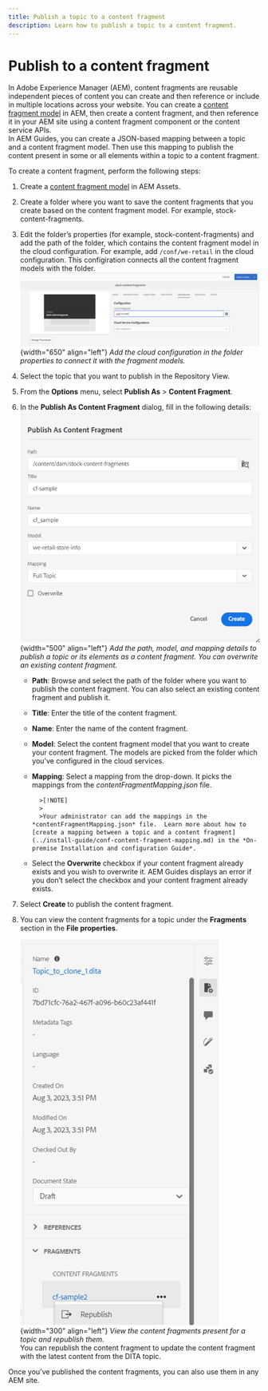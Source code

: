 ```yaml
---
title: Publish a topic to a content fragment
description: Learn how to publish a topic to a content fragment.
---
```


# Publish to a content fragment

In Adobe Experience Manager (AEM), content fragments are reusable independent pieces of content you can create and then reference or include in multiple locations across your website.
You can create a [content fragment model](https://experienceleague.adobe.com/docs/experience-manager-65/assets/content-fragments/content-fragments-models.html?lang=en) in AEM, then create a content fragment, and then reference it in your AEM site using a content fragment component or the content service APIs.   
In AEM Guides, you can create a JSON-based mapping between a topic and a content fragment model. Then use this mapping to publish the content present in some or all elements within a topic to a content fragment.

To create a content fragment, perform the following steps:

1. Create a [content fragment model](https://experienceleague.adobe.com/docs/experience-manager-65/assets/content-fragments/content-fragments-models.html?lang=en) in AEM Assets. 
1. Create a folder where you want to save the content fragments that you create based on the content fragment model. For example, stock-content-fragments. 
1. Edit the folder’s properties (for example, stock-content-fragments) and add the path of the folder, which contains the content fragment model in the cloud configuration. 
For example, add `/conf/we-retail` in the cloud configuration. This configiration connects all the content fragment models with the folder.       
 ![add cloud configuration details in the folder properties](images/fragment-folder-cloud-configuration.png){width="650" align="left"}
       *Add the cloud configuration in the folder properties to connect it with the fragment models.* 
1. Select the topic that you want to publish in the Repository View. 
1. From the **Options** menu, select **Publish As** > **Content Fragment**.  
1. In the **Publish As Content Fragment** dialog, fill in the following details:
        ![Add the fragment model and mapping details in the Publish as content fragment dialog](images/content-fragment-publish.png){width="500" align="left"}
       *Add the path, model, and mapping details to publish a topic or its elements as a content fragment. You can overwrite an existing content fragment.*  

    * **Path**: Browse and select the path of the folder where you want to publish the content fragment. You can also select an existing content fragment and publish it.
    * **Title**: Enter the title of the content fragment.
    * **Name**: Enter the name of the content fragment.
    * **Model**: Select the content fragment model that you want to create your content fragment. The models are picked from the folder which you’ve configured in the cloud services.
    * **Mapping**: Select a mapping from the drop-down. It picks the mappings from the *contentFragmentMapping.json* file.  

            >[!NOTE]
            >
            >Your administrator can add the mappings in the *contentFragmentMapping.json* file.  Learn more about how to [create a mapping between a topic and a content fragment](../install-guide/conf-content-fragment-mapping.md) in the *On-premise Installation and configuration Guide*.

     
    * Select the **Overwrite** checkbox if your content fragment already exists and you wish to overwrite it. AEM Guides displays an error if you don’t select the checkbox and your content fragment already exists. 
1. Select **Create** to publish the content fragment.
1. You can view the content fragments for a topic under the **Fragments** section in the **File properties**.
 
    ![View the content fragments for a topic](images/topic-content-fragments.png){width="300" align="left"}
       *View the content fragments present for a topic and republish them.*  
You can republish the content fragment to update the content fragment with the latest content from the DITA topic.



Once you’ve published the content fragments, you can also use them in any AEM site. 

